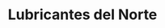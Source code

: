 ---
title: "Lubricantes del Norte"
url: /san-pedro-sula/lubricantes-del-norte/
shop: piezas de automóviles
---